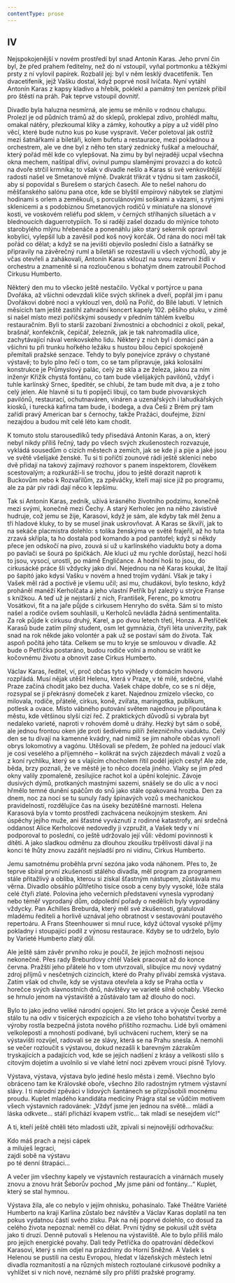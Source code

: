 ```yaml
---
contentType: prose
---
```


## IV

Nejspokojenější v novém prostředí byl snad Antonín Karas. Jeho první čin byl, že před prahem ředitelny, než do ní vstoupil, vyňal portmonku a těžkými prsty z ní vylovil papírek. Rozbalil jej: byl v něm lesklý dvacetifenik. Ten dvacetifenik, jejž Vašku dostal, když poprvé nosil lvíčata. Nyní vytáhl Antonín Karas z kapsy kladivo a hřebík, poklekl a památný ten penízek přibil pro štěstí na práh. Pak teprve vstoupil dovnitř.

Divadlo byla haluzna nesmírná, ale jemu se měnilo v rodnou chalupu. Prolezl je od půdních trámů až do sklepů, proklepal zdivo, prohlédl maltu, omakal nátěry, přezkoumal kliky a zámky, kohoutky a pípy a už viděl plno věcí, které bude nutno kus po kuse vyspravit. Večer poletoval jak ostříž mezi šatnářkami a biletáři, kolem bufetu a restaurace, mezi pokladnou a orchestrem, ale ve dne byl z něho ten starý zednický fuškař a melouchář, který pořád měl kde co vylepšovat. Na zimu by byl nejraději ucpal všechna okna mechem, naštípal dříví, ovinul pumpu slaměnými provazci a do kotců na dvoře strčil krmníka; to však v divadle nešlo a Karas si své venkovštější radosti našel ve Smetanově mlýně. Dvakrát třikrát v týdnu si tam zaskočil, aby si popovídal s Burešem o starých časech. Ale to nešel nahoru do měšťanského salónu pana otce, kde se blyštil empírový nábytek se zlatými hodinami s orlem a zeměkoulí, s porculánovými soškami a vázami, s rytými sklenicemi a s podobiznou Smetanových rodičů v miniatuře na slonové kosti, ve voskovém reliéfu pod sklem, v černých stříhaných siluetách a v blednoucích daguerrotypiích. To si raději zašel dozadu do mlýnice tohoto starobylého mlýnu hřebenáče a ponenáhlu jako starý sekerník opravil kobylici, vylepšil lub a zavěsil pod koš nový korčák. Od rána do noci měl tak pořád co dělat; a když se na jevišti objevilo poslední číslo a šatnářky se připravily na závěrečný ruml a biletáři se rozestavili u všech východů, aby je včas otevřeli a zahákovali, Antonín Karas vklouzl na svou rezervní židli v orchestru a znamenitě si na rozloučenou s bohatým dnem zatroubil Pochod Cirkusu Humberto.

Některý den mu to všecko ještě nestačilo. Vyčkal v portýrce u pana Dvořáka, až všichni odevzdali klíče svých skřínek a dveří, popřál jim i panu Dvořákovi dobré noci a vyklouzl ven, dolů na Poříč, do Bílé labuti. V letních měsících tam ještě zastihl zahradní koncert kapely 102. pěšího pluku, v zimě si našel místo mezi poříčskými sousedy v předním táhlém kvelbu restauračním. Byli to starší zazobaní živnostníci a obchodníci z okolí, pekař, brašnář, konfekčník, čepičář, železník, jak je tak nahromadila ulice, zachytávající nával venkovského lidu. Některý z nich byl i domácí pán a všichni tu při trunku hořkého ležáku s hustou bílou čepicí spokojeně přemítali pražské senzace. Tehdy to byly ponejvíce zprávy o chystané výstavě; to bylo plno řečí o tom, co se tam připravuje, jaká kolosální konstrukce je Průmyslový palác, celý ze skla a ze železa, jakou za ním inženýr Křižík chystá fontánu, co tam bude všelijakých pavilónů, vždyť i tuhle karlínský Srnec, špeditér, se chlubí, že tam bude mít dva, a je z toho celý jelen. Ale hlavně si tu ti popíječi libují, co tam bude pivovarských pavilónů, restaurací, ochutnaváren, vináren a uzenářských i lahudkářských kiosků, i turecká kafírna tam bude, i bodega, a dva Češi z Brém prý tam zařídí pravý American bar s černochy, takže Pražáci, doufejme, žízní nezajdou a budou mít celé léto kam chodit.

K tomuto stolu starousedlíků tedy přisedává Antonín Karas, a on, který nebyl nikdy příliš řečný, tady po všech svých zkušenostech rozvazuje, vykládá sousedům o cizích městech a zemích, jak se kde jí a pije a jaké jsou ve světě všelijaké ženské. Tu si ti poříčtí zounové rádi ještě sklenici nebo dvě přidají na takový zajímavý rozhovor s panem inspektorem, člověkem scestovalým; a rozkuráží-li se trochu, jdou to ještě dorazit naproti k Buckovům nebo k Rozvařilům, za zpěváčky, kteří mají sice již po programu, ale za pár piv rádi dají něco k lepšímu.

Tak si Antonín Karas, zedník, užívá krásného životního podzimu, konečně mezi svými, konečně mezi Čechy. A starý Kerholec jen na něho závistivě hudruje, což jemu se žije, Karasovi, když je sám, ale kdyby tak měl ženu a tři hladové kluky, to by se musel jinak uskrovňovat. A Karas se škvíří, jak to na sekáče placmistra dolehlo: s tolika ženskýma ve světě frajeřil, až ho tuta zrzavá skřípla, ta ho dostala pod komando a pod pantofel; když si někdy přece jen odskočí na pivo, zouvá si už u karlínského viaduktu boty a doma po pavlači se šourá po špičkách. Ale kluci už mu rychle dorůstají, hezcí hoši to jsou, vysocí, urostlí, po mámě Engličance. A hodní hoši to jsou, do cirkusácké práce šli vždycky jako diví. Nejednou na ně Karas koukal, že lítají po šapitó jako kdysi Vašku v novém a hned trojím vydání. Však je taky i Vašek měl rád a poctivě je všemu učil; asi mu, chudákovi, bylo teskno, když proháněl manéží Kerholčata a jeho vlastní Petřík byl zalezlý u strýce Franse s knížkou. A teď už je nejstarší z nich, František, Ferenc, po kmotru Vosátkovi, fit a na jaře půjde s cirkusem Henryho do světa. Sám si to místo našel a rodiče ovšem souhlasili, u Kerholců nevládla žádná sentimentalita. Za rok půjde k cirkusu druhý, Karel, a po dvou letech třetí, Honza. A Petříček Karasů bude zatím pilný student, osm let gymnázia, čtyři léta univerzity, pak snad na rok někde jako volontér a pak už se postaví sám do života. Tak aspoň počítá jeho táta. Celkem se mu to kryje se smlouvou v divadle. Až bude o Petříčka postaráno, budou rodiče volní a mohou se vrátit ke kočovnému životu a obnovit zase Cirkus Humberto.

Václav Karas, ředitel, ví, proč občas tyto výhledy v domácím hovoru rozpřádá. Musí nějak utěšit Helenu, která v Praze, v té milé, srdečné, vlahé Praze začíná chodit jako bez ducha. Vašek chápe dobře, co se s ní děje, rozsypal se jí překrásný domeček z karet. Najednou zmizelo všecko, co milovala, rodiče, přátelé, cirkus, koně, zvířata, maringotka, publikum, potlesk a ovace. Místo vábného putování světem najednou je připoutána k městu, kde většinou slyší cizí řeč. Z praktických důvodů si vybrala byt nedaleko varieté, naproti v rohovém domě u dráhy. Hezký byt sám o sobě, ale jednou frontou oken jde proti šedivému pilíři železničního viaduktu. Celý den se tu dívají na kamenné kvádry, nad nimiž se jim nahoře občas vynoří obrys lokomotivy a vagónu. Utěšovali se předem, že pohled na jedoucí vlak je cosi veselého a příjemného – kolikrát na svých zájezdech mávali z vozů a z koní rychlíku, který se s vlajícím chocholem řítil podél jejich cesty! Ale zde, běda, brzy poznali, že ve městě je to něco docela jiného. Vlaky se jim před okny valily zpomaleně, zesilujíce rachot kol a úpění kolejnic. Závoje dusivých dýmů, protkaných mastnými sazemi, snášely se do ulic a v noci hřmělo temné dunění spáčům do snů jako stále opakovaná hrozba. Den za dnem, noc za nocí se tu sunuly řady špinavých vozů s mechanickou pravidelností, rozdělujíce čas na úseky bezútěšné marnosti. Helena Karasová byla v tomto prostředí zachvácena neúkojným steskem. Ani úspěchy jejího muže, ani šťastné vyváznutí z rodinné katastrofy, ani srdečná oddanost Alice Kerholcové nedovedly ji vzpružit, a Vašek tedy v ní podporoval to poslední, co ještě udržovalo její vůli: vědomí povinnosti k dítěti. A jako sladkou odměnu za dlouhou zkoušku trpělivosti dával jí na konci té lhůty znovu zazářit nejsladší pro ni vidinu, Cirkus Humberto.

Jemu samotnému proběhla první sezóna jako voda náhonem. Přes to, že teprve sbíral první zkušenosti stálého divadla, měl program za programem stále přitažlivý a obliba, kterou si získal šťastným nástupem, zůstávala mu věrna. Divadlo obsáhlo půltřetího tisíce osob a ceny byly vysoké, lóže stála celé čtyři zlaté. Polovina jeho večerních představení vynesla vyprodaný nebo téměř vyprodaný dům, odpolední pořady o nedělích byly vyprodány vždycky. Pan Achilles Breburda, který měl své zkušenosti, gratuloval mladému řediteli a horlivě uznával jeho obratnost v sestavování poutavého repertoáru. A Frans Steenhouwer si mnul ruce, když účtoval vysoké příjmy pokladny i stoupající podíl z výnosu restaurace. Kdyby se to udrželo, bylo by Varieté Humberto zlatý důl.

Ale ještě sám závěr prvního roku je poučil, že jejich možnosti nejsou nekonečné. Přes rady Breburdovy chtěl Vašek pracovat až do konce června. Pražští jeho přátelé ho v tom utvrzovali, slibujíce mu nový vydatný zdroj příjmů v nesčetných cizincích, které do Prahy přivábí zemská výstava. Zatím však od chvíle, kdy se výstava otevřela a kdy se Praha octla v horečce svých slavnostních dnů, návštěvy ve varieté silně ochably. Všecko se hrnulo jenom na výstaviště a zůstávalo tam až dlouho do noci.

Bylo to jako jedno veliké národní opojení. Sto let práce a vývoje České země stálo tu na odiv v tisícerých expozicích a ze všeho toho bohatství tvorby a výroby rostla bezpečná jistota nového příštího rozmachu. Lidé byli omámeni velkolepostí a mnohostí podívané, byli uchváceni ruchem, který se na výstavišti rozvíjel, radovali se ze slávy, která se na Prahu snesla. A nemohli se večer rozloučit s výstavou, dokud nezašli k barevným zázrakům tryskajících a padajících vod, kde se jejich nadšení z krásy a velikosti slilo s citovým dojetím a uvolnilo si ve vlahé letní noci zpěvem vroucí písně Tylovy.

Výstava, výstava, výstava bylo jediné heslo města i země. Všechno bylo obráceno tam ke Královské oboře, všechno žilo radostným rytmem výstavní slávy. I ti národní zpěváci v lidových šantánech se přizpůsobili mocnému proudu. Kuplet mladého kandidáta medicíny Prágra stal se vůdčím motivem všech výstavních radovánek: „Vždyť jsme jen jednou na světě… mládí a láska odkvete… stáří přichází kvapem vstříc… tak mladí se nesejdem víc!“

A ti, kteří ještě chtěli této mladosti užít, zpívali si nejnovější odrhovačku:

Kdo máš prach a nejsi cápek  
a miluješ legraci,  
zajdi sobě na výstavu  
po té denní štrapáci…

A večer jim všechny kapely ve výstavních restauracích a vinárnách musely znovu a znovu hrát Šeborův pochod „My jsme páni od fontány…“ Kuplet, který se stal hymnou.

Výstava žila, ale co nebylo v jejím ohnisku, pohasínalo. Také Théâtre Variété Humberto na kraji Karlína zůstalo bez návštěv a Václav Karas doplatil na ten pokus vydatnou částí svého zisku. Pak na něj poprvé dolehlo, co dosud za celého života nepoznal: neměl co dělat. První týdny se pokusil užít světa jako ti druzí. Denně putovali s Helenou na výstaviště. Ale to bylo příliš málo pro jejich energické povahy. Dali tedy Petříčka do opatrování dědečkovi Karasovi, který s ním odjel na prázdniny do Horní Sněžné. A Vašek s Helenou se pustili na cestu Evropou, hledat v lázeňských městech letní divadla rozmanitostí a na různých místech roztoulané cirkusové podniky a vyhlížet si v nich nové, neznámé síly pro příští pražské programy.
